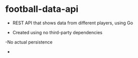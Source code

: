 # football-data-api


- REST API that shows data from different players, using Go

- Created using no third-party dependencies

-No actual persistence

-
